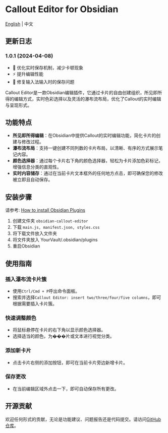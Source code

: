 # Callout Editor for Obsidian
[English](README_EN.md) | 中文

## 更新日志

### 1.0.1 (2024-04-08)
- 🔧 优化实时保存机制，减少卡顿现象
- ⚡️ 提升编辑性能
- 🐛 修复输入法输入时的保存问题

Callout Editor是一款Obsidian编辑插件，它通过卡片的自由创建组织，所见即所得的编辑方式，实时色彩选择以及灵活的瀑布流布局，优化了Callout的实时编辑与呈现形式。

## 功能特点

- **所见即所得编辑**：在Obsidian中提供Callout的实时编辑功能，简化卡片的创建与修改过程。
- **瀑布流布局**：支持一键创建不同列数的卡片布局，以清晰、有序的方式展示笔记内容。
- **颜色选择器**：通过每个卡片右下角的颜色选择器，轻松为卡片添加色彩标记，增强信息分类的直观性。
- **实时内容储存**：通过在当前卡片文本框外的任何地方点击，即可确保您的修改被立即且自动保存。

## 安装步骤

请参考: [How to install Obsidian Plugins](https://forum.obsidian.md/t/plugins-mini-faq/7737)

1. 创建文件夹 `obsidian-callout-editor`
2. 下载 `main.js, manifest.json, styles.css`
3. 将下载文件放入文件夹
4. 将文件夹放入 YourVault/.obsidian/plugins
5. 重启Obsidian

## 使用指南

### 插入瀑布流卡片簇

- 使用`Ctrl/Cmd + P`呼出命令面板。
- 搜索并选择`Callout Editor: insert two/three/four/five columns`，即可根据需要插入卡片簇。

### 快速调整颜色

- 将鼠标悬停在卡片的右下角以显示颜色选择器。
- 选择适当的颜色，为���片或文本进行视觉分类。

### 添加新卡片

- 点击卡片右侧的添加按钮，即可在当前卡片旁边新增卡片。

### 保存更改

- 在当前编辑区域外点击一下，即可自动保存所有更改。

## 开源贡献

欢迎任何形式的贡献，无论是功能建议、问题报告还是代码提交。请访问[GitHub仓库](https://github.com/wnhllh/obsidian-callout-editor)。
